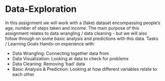 # Data-Exploration

In this assignment we will work with a (fake) dataset encompassing people’s age, number of steps taken and income. The main purpose of this assignment relates to data wrangling / data cleaning - but we will also follow through on some basic analysis and predictions with this data.
Tasks / Learning Goals
Hands-on experience with:
- Data Wrangling: Connecting together data from
- Data Visualization: Looking at data to check for problems
- Data Cleaning: Removing ‘bad’ data
- Basic Analysis & Prediction: Looking at how different variables relate to each other

